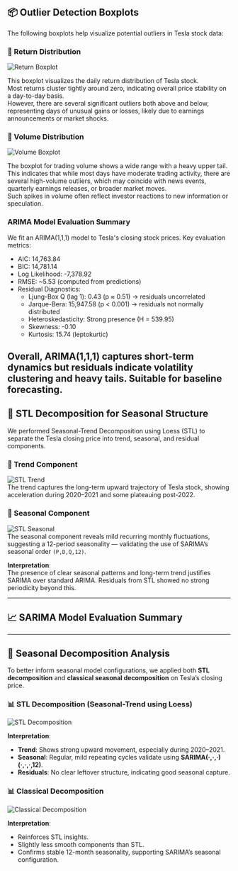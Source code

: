 ## 📦 Outlier Detection Boxplots

The following boxplots help visualize potential outliers in Tesla stock data:

### 🔹 Return Distribution
![Return Boxplot](figures/return_boxplot.png)

This boxplot visualizes the daily return distribution of Tesla stock.  
Most returns cluster tightly around zero, indicating overall price stability on a day-to-day basis.  
However, there are several significant outliers both above and below, representing days of unusual gains or losses, likely due to earnings announcements or market shocks.

### 🔹 Volume Distribution
![Volume Boxplot](figures/Volume_boxplot.png)

The boxplot for trading volume shows a wide range with a heavy upper tail.  
This indicates that while most days have moderate trading activity, there are several high-volume outliers, which may coincide with news events, quarterly earnings releases, or broader market moves.  
Such spikes in volume often reflect investor reactions to new information or speculation.


### ARIMA Model Evaluation Summary

We fit an ARIMA(1,1,1) model to Tesla's closing stock prices. Key evaluation metrics:

- AIC: 14,763.84
- BIC: 14,781.14
- Log Likelihood: -7,378.92
- RMSE: ~5.53 (computed from predictions)
- Residual Diagnostics:
  - Ljung-Box Q (lag 1): 0.43 (p ≈ 0.51) → residuals uncorrelated
  - Jarque-Bera: 15,947.58 (p < 0.001) → residuals not normally distributed
  - Heteroskedasticity: Strong presence (H = 539.95)
  - Skewness: -0.10
  - Kurtosis: 15.74 (leptokurtic)

Overall, ARIMA(1,1,1) captures short-term dynamics but residuals indicate volatility clustering and heavy tails. Suitable for baseline forecasting.
---

## 🔁 STL Decomposition for Seasonal Structure

We performed Seasonal-Trend Decomposition using Loess (STL) to separate the Tesla closing price into trend, seasonal, and residual components.

### 🔹 Trend Component
![STL Trend](../results/figures/eda_stl_trend.png)  
The trend captures the long-term upward trajectory of Tesla stock, showing acceleration during 2020–2021 and some plateauing post-2022.

### 🔹 Seasonal Component
![STL Seasonal](../results/figures/eda_stl_seasonal.png)  
The seasonal component reveals mild recurring monthly fluctuations, suggesting a 12-period seasonality — validating the use of SARIMA’s seasonal order `(P,D,Q,12)`.

**Interpretation**:  
The presence of clear seasonal patterns and long-term trend justifies SARIMA over standard ARIMA. Residuals from STL showed no strong periodicity beyond this.

---

## 📈 SARIMA Model Evaluation Summary
---

## 🧠 Seasonal Decomposition Analysis

To better inform seasonal model configurations, we applied both **STL decomposition** and **classical seasonal decomposition** on Tesla’s closing price.

### 📊 STL Decomposition (Seasonal-Trend using Loess)

![STL Decomposition](figures/stl_decomposition.png)

**Interpretation**:  
- **Trend**: Shows strong upward movement, especially during 2020–2021.  
- **Seasonal**: Regular, mild repeating cycles validate using **SARIMA(·,·,·)(·,·,·,12)**.  
- **Residuals**: No clear leftover structure, indicating good seasonal capture.

### 📊 Classical Decomposition

![Classical Decomposition](figures/classical_decomposition.png)

**Interpretation**:  
- Reinforces STL insights.  
- Slightly less smooth components than STL.  
- Confirms stable 12-month seasonality, supporting SARIMA’s seasonal configuration.
